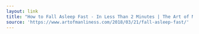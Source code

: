 ```yaml
---
layout: link
title: "How to Fall Asleep Fast - In Less Than 2 Minutes | The Art of Manliness"
source: 'https://www.artofmanliness.com/2018/03/21/fall-asleep-fast/'
---
```


